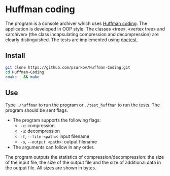 # Huffman coding

The program is a console archiver which uses [Huffman coding](https://en.wikipedia.org/wiki/Huffman_coding). The application is developed in OOP style. The classes «tree», «vertex tree» and «archiver» (the class incapsulating
compression and decompression) are clearly distinguished. The tests are implemented using [doctest](https://github.com/onqtam/doctest).


## Install

```bash
git clone https://github.com/psurkov/Huffman-Coding.git
cd Huffman-Coding
cmake . && make
```

## Use
Type `./huffman` to run the program or `./test_huffman` to run the tests. The program should be sent flags.

* The program supports the following flags:
  * `-c`: compression
  * `-u`: decompression
  * `-f`, `--file <path>`: input filename
  * `-o`, `--output <path>`: output filename
* The arguments can follow in any order.

The program outputs the statistics of compression/decompression: the size of the input file, the size of the output file
and the size of additional data in the output file. All sizes are shown in bytes.
